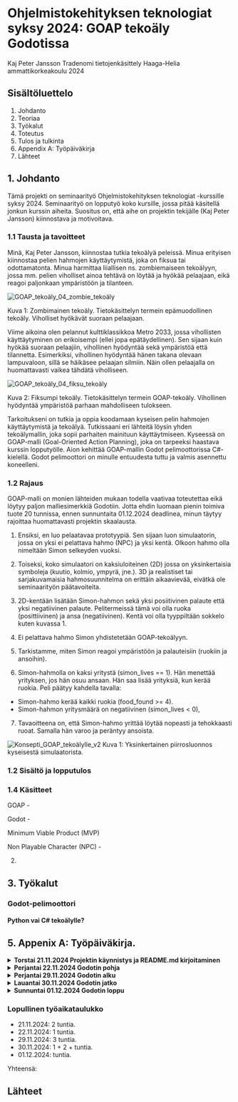 # Ohjelmistokehityksen teknologiat syksy 2024: GOAP tekoäly Godotissa

Kaj Peter Jansson
Tradenomi tietojenkäsittely
Haaga-Helia ammattikorkeakoulu
2024

## Sisältöluettelo

1. Johdanto
2. Teoriaa
3. Työkalut
4. Toteutus
5. Tulos ja tulkinta
6. Appendix A: Työpäiväkirja
7. Lähteet

## 1. Johdanto
Tämä projekti on seminaarityö Ohjelmistokehityksen teknologiat -kurssille syksy 2024.
Seminaarityö on lopputyö koko kursille, jossa pitää käsitellä jonkun kurssin aiheita.
Suositus on, että aihe on projektin tekijälle (Kaj Peter Jansson) kiinnostava ja motivoitava. 

### 1.1 Tausta ja tavoitteet
Minä, Kaj Peter Jansson, kiinnostaa tutkia tekoälyä peleissä. Minua erityisen kiinnostaa
pelien hahmojen käyttäytymistä, joka on fiksua tai odottamatonta. Minua harmittaa liiallisen
ns. zombiemaiseen tekoälyyn, jossa mm. pelien viholliset ainoa tehtävä on löytää ja hyökää
pelaajaan, eikä reagoi paljonkaan ympäristöön ja tilanteen.

![GOAP_tekoäly_04_zombie_tekoäly](https://github.com/user-attachments/assets/b55330ab-1cad-468f-8d1b-69e1c715faa8)

Kuva 1: Zombimainen tekoäly. Tietokäsittelyn termein epämuodollinen tekoäly. Viholliset hyökävät suoraan pelaajaan. 

Viime aikoina olen pelannut kulttiklassikkoa Metro 2033, jossa vihollisten käyttäytyminen
on erikoisempi (ellei jopa epätäydellinen). Sen sijaan kuin hyökää suoraan pelaajiin, vihollinen
hyödyntää sekä ympäristöä että tilannetta. Esimerkiksi, vihollinen hyödyntää hänen takana olevaan
lampuvaloon, sillä se häikäsee pelaajan silmiin. Näin ollen pelaajalla on huomattavasti vaikea tähdätä
viholliseen.

![GOAP_tekoäly_04_fiksu_tekoäly](https://github.com/user-attachments/assets/4c72b219-ba85-4fc0-9234-7bc20a2d4966)


Kuva 2: Fiksumpi tekoäly. Tietokäsittelyn termein GOAP-tekoäly. Vihollinen hyödyntää ympäristöä parhaan mahdolliseen tulokseen.

Tarkoitukseni on tutkia ja oppia koodamaan kyseisen pelin hahmojen käyttäytymistä ja tekoälyä.
Tutkissaani eri lähteitä löysin yhden tekoälymallin, joka sopii parhaiten mainituun käyttäytmiseen.
Kyseessä on GOAP-malli (Goal-Oriented Action Planning), joka on tarpeeksi haastava kurssin lopputyölle.
Aion kehittää GOAP-mallin Godot pelimoottorissa C#-kielellä. Godot pelimoottori on minulle entuudesta tuttu
ja valmis asennettu koneelleni.

### 1.2 Rajaus

GOAP-malli on monien lähteiden mukaan todella vaativaa toteutettaa eikä löytyy paljon malliesimerkkiä Godotiin.
Jotta ehdin luomaan pienin toimiva tuote 20 tunnissa, ennen sunnuntaita 01.12.2024 deadlinea, minun täytyy rajoittaa
huomattavasti projektin skaalausta. 

1) Ensiksi, en luo pelaatavaa prototyypiä. Sen sijaan luon simulaatorin, jossa on yksi ei pelattava hahmo (NPC)
ja yksi kentä. Olkoon hahmo olla nimeltään Simon selkeyden vuoksi.


2) Toiseksi, koko simulaatori on kaksiuloiteinen (2D) jossa on yksinkertaisia symboleja (kuutio, kolmio, ympyrä, jne.).
3D ja realistiset tai sarjakuvamaisia hahmosuunnitelma on erittäin aikaavievää, eivätkä ole seminaarityön päätavoiteita.


3) 2D-kentään lisätään Simon-hahmon sekä yksi posiitivinen palaute että yksi negatiivinen palaute. Pelitermeissä tämä voi olla 
ruoka (posittiivinen) ja ansa (negatiivinen). Kentä voi olla tyyppiltään sokkelo kuten kuvassa 1.


4) Ei pelattava hahmo Simon yhdistetetään GOAP-tekoälyyn. 


5) Tarkistamme, miten Simon reagoi ympäristöön ja palauteisiin (ruokiin ja ansoihin).


6) Simon-hahmolla on kaksi yritystä (simon_lives == 1). Hän menettää yrityksen, jos hän osuu ansaan.
Hän saa lisää yrityksiä, kun kerää ruokia. Peli päätyy kahdella tavalla:
  * Simon-hahmo kerää kaikki ruokia (food_found >= 4).
  * Simon-hahmon yritysmäärä on negatiivinen (simon_lives < 0), 


7) Tavaoitteena on, että Simon-hahmo yrittää löytää nopeasti ja tehokkaasti ruoat. Samalla hän varoo ja peräntyy ansoista.


![Konsepti_GOAP_tekoälylle_v2](https://github.com/user-attachments/assets/dfe58c8a-2323-4d74-8fde-8fdb10bee715)
Kuva 1: Yksinkertainen piirrosluonnos kyseisestä simulaatorista.



### 1.2 Sisältö ja lopputulos


### 1.4 Käsitteet

GOAP -

Godot -

Minimum Viable Product (MVP)

Non Playable Character (NPC) - 



2.

## 3. Työkalut

### Godot-pelimoottori

#### Python vai C# tekoälylle?
## 5. Appenix A: Työpäiväkirja.

<details><summary><strong>Torstai 21.11.2024 Projektin käynnistys ja README.md kirjoitaminen</strong></summary>
  
---

<ins>Klo 14 - 16</ins>

1. Luoin repon ja README.md -tiedoston seminaariyölleni.
2. Kirjoitin sisältöä johdantoon.

---

</details>

<details><summary><strong>Perjantai 22.11.2024 Godotin pohja</strong></summary>
  
---

<ins>Klo 11 - 12; </ins>

1. Luoin uuden projektin Godotissa.

![GOAP-godot-01](https://github.com/user-attachments/assets/38344f8c-8940-454b-8a34-d831980a479b)

![GOAP_tekoäly_01_luon_uuden_godot](https://github.com/user-attachments/assets/1c4fc613-d2ba-4d06-b2ba-bd711b69f5c5)


Kuva 1 & 2: Uuden Godot projektin ikkuna. 

Valitsin Forward+ formaatin, sillä se hallinnoi monimutkaisimpia ratkaisuja kuten kuvassa 1 ja 2
näytää. Valettavasti tämä tarkoittaa, että renderöinti ja koodin kokoaminen voi kestää minuuttia.

Laitan tietysti version hallinta Gitiin, sillä julkaisemme koodiprojektin Githubiin.

Tallennan projektin kloonatuun Ohjelmistokehityksen-teknologiat-s2024-GOAP-tekoaly-Godotissa
-hakemistoon Githubista.

![GOAP_tekoäly_02_uuden_godot_pushattu_Githubiin](https://github.com/user-attachments/assets/298c1fcd-9ccd-476c-a7ef-71e484f2c9f2)

![GOAP_tekoäly_03_uuden_godot_pushattu_Githubissa](https://github.com/user-attachments/assets/fd9b9efc-74c8-4a74-8edf-3c9a20d468c1)


Kuva 3 & 4: Godot projektin julkaisu Githubiin.

---

</details>

<details>
<summary><strong>Perjantai 29.11.2024 Godotin alku</strong></summary> 
---
<ins>Klo 18-21</ins>
Tarvitsen opastusta yksinkertaisen sokkelon tekemiseen.


Huomautus, että minulla on Godot Engine versio 4.3 asennettu Steamiin.

![GOAP_tekoäly_29112024_01_Godot_versio](https://github.com/user-attachments/assets/a98b7cf0-ef09-4e9b-b35b-9a0fe6587101)

Kuva 5: Godotin asennettu 4.3 -versio Steamissa.


Tällöin päivitetty Godotin dokumentaatiot viralliselta sivustolta voi olla hyötyä.
Virallinen sivusto on https://docs.godotengine.org/en/stable/getting_started/first_2d_game/index.html .

![image](https://github.com/user-attachments/assets/fa6f3e69-ffdf-4245-adc8-c48af83541e3)

Kuva 6: Godotin dokumentaatiot viralliselta sivustolta.

Dokumentaatiosta löytyi mm. esivaatimuksia liityen C#-kielen käyttö. Koska Godot engine 4.3
-versio käyttää oletuksena omaa kieltä, GDScript, joudun manuaalisesti konfiguroimaan C#-kielen
Godotiin. Tarkka linkki dokumentaatioon on https://docs.godotengine.org/en/stable/tutorials/scripting/c_sharp/c_sharp_basics.html .


![image](https://github.com/user-attachments/assets/b9d6567e-ef6b-474c-ba17-f698ccc78529)


Kuva 7: Godotin virallisesti dokumentaatiot C#-kielen käyttöönottoon.

Vaatimus 1) Varmista että sinulla on Visual Studio Code ja sen C#-lisäys asennettu.
-> Olen tehnyt.

![image](https://github.com/user-attachments/assets/a5e9a7ca-8c0f-40d7-be11-e0d0b0a6dcb3)

Kuva 8: Visual Studio Code ja C#-lisäys asennettu.

Vaatimus 2) Muutaa Editor > Editor Setting > Dotnet > External Editor kohdassa Visual Studio Code.

Valettavasti minun Godot Engine 4.3-version Steamissa ei löytynyt kyseistä konfigurointia.

![GOAP-godot-02](https://github.com/user-attachments/assets/9455814f-6f0c-4316-9232-7aace120b050)

Kuva 9: Puuttava Dotnet konfigurointi.

Onneksi Visual Studio Code löytyy **C# Tools for Godot** -lisäys Ignacio Roldán Etcheverry,
jos haluaa debuggata Godot C# -projekteja Visual Studio Codessa. Viimeisin päivitys oli 31.01.2023.

![image](https://github.com/user-attachments/assets/c75e741b-ea43-4e56-864d-c3c68e620d7b)

![image](https://github.com/user-attachments/assets/7241fd77-b537-4ed1-8a7e-1c06c1e7f41c)

Kuva 10: C# Tools for Godot -lisäys Visual Studio Codessa.

Muita opasteita Godot Engine 4.3-version C#-kielen konfigurointiin löytyy Youtubesta käyttäjältä The SolarString.
Hänen videonsa julkaistiin 12 Marraskuuta 2024, joten hänen opastaa nimeomaan nykyisessä Godot Engine 4.3-versiossa.

![image](https://github.com/user-attachments/assets/23d05586-6cc7-4d64-9f12-3b8fdb695bd3)

Kuva 11: Youtuben TheSolarString -käyttäjän opasvideo C#-konfigurointiin Godot Engine 4.3-versiossa.

Videosta huomaan, että TheSolarString -käyttäjä on asentanut **Godot Engine -.NET 4.3** -versiota,
johon kuuluu edellisessä dokumentaatiossa mainitun Dotnet -konfigurointi.

![image](https://github.com/user-attachments/assets/336e20e3-0d88-464e-b7db-c60370d58fa6)

Kuva 12: TheSolarString esittää Dotnet -asetusta Editor Settings:issä, aikaleima 3:07.

Itse käytän **Godot Engine 4.3 Steam** versiota. Jos noudan videon mukaan kaikki vaiheet,
joutuisin asentamaan erikseen **Godot Engine -.NET 4.3** ja uusimman **.NET 8.0 SDK** -version
koneelleni. Varmistin terminaalistani, että minulla on tällä hetkellä .NET 7.0 -version
asennettuna.

![image](https://github.com/user-attachments/assets/40c00657-7fb7-428a-859f-56d511734f0f)

Kuva 13: .NET -versio tarkistus terminaalissa.

Miksi haluan mielummin käyttä Steamin version kuin Godot Engine -.NET
on *Steamin automaatinen versiopäivitys*. Aiemmassa Godot 3 -versiossa joutui
aina päivitämään kaikki uudemmat versiot (mukaan lukien .NET) **manuaalisesti**. Steamin versio
on helpotaa suuresti päivityksessä.

Tarkistessaan muita lähteitä, kuten Steamin foruumista, valettavasti Godot Engine 4.3 Steam -versio *ei tue* C#-kieltä ollenkaan.
Kyseinen foruumin keskustelu löytyy linkistä https://steamcommunity.com/app/404790/discussions/0/4133808627038364598/ .
Se näkyy myös Godot Engine 4.3 Steam -versiossa, kun yritää luodaa uuden C#-skriptin mutta ominaisuutta ei löydy. Muun muassa, Project > Tools ei löydy C# > Create C# solution välikohtaa eikä uuden skriptissä voi valita C# -kielen.


![image](https://github.com/user-attachments/assets/5b831352-7d87-4718-8688-44017ad3d36b)

![GOAP-godot-03](https://github.com/user-attachments/assets/0b4e87bd-7c38-4fd8-8b6c-80f09ebfc038)


Kuva 14: Foruumin keskustelu Godot Engine 4.3 Steamin C#-tuesta ja demovideo sen puutevuudesta.

Hämmentävää, sillä muistin Godot Engine 4 -version julkaisussa, että C#-kieli olisi vihdoin
asennettu valmiiksi kaikki Godot Engine 4 -versioihin, mukaan lukien Steamin versioon.
Näköjään muistin väärin ja joudun asentamaan viralliselta Godot-sivustolta
**Godot Engine 4.3 -.NET** että uusimman .NET SDK 8 -version (*olipa suuri pettymys >:(*).

Asennan kyseisen Godot Engine 4.3 -.NET -version TheSolarString-käyttäjän videon mukaisesti.

![image](https://github.com/user-attachments/assets/1c76ede9-9431-4b60-8207-c1064ff9f9da)

Kuva 14: Godot Engine 4.3 -.NET -version (15.8.2024) julkaisu sivusto: https://godotengine.org/download/windows/ .

![image](https://github.com/user-attachments/assets/f24b33f4-993b-46b3-a772-67602e4b387c)

Kuva 15: .NET SDK 8 -version julkaisu sivusto: https://dotnet.microsoft.com/en-us/download/dotnet/8.0 .

Olen nyt asentanut uudemmat versiot koneelleni.

![image](https://github.com/user-attachments/assets/152e16d5-94e6-404e-b9e2-a6eee632e4bb)

Kuva 16: Godot Engine 4.3 -.NET -versio Godot-hakemistossani koneellani.

![image](https://github.com/user-attachments/assets/4fd987db-f1b3-4c75-974b-6387fe83d40a)

Kuva 17: .NET 8.0.404 -versio löytyi terminaalista kommennolla *dotnet --list-sdks*. 

TheSolarString-käyttäjä suosittelee asentaa myös Microsoftin virallinen **C# Dev Kit** -lisäyksen
Visual Studio Codesta. Siinä sisältyy tavallisen C# -lisäyksen ohella muita tarpellisia ominaisuuksia.

![image](https://github.com/user-attachments/assets/c2e4a303-9a5f-456a-8c22-6aaad9876d8f)

Kuva 18: C# Dev Kit -lisäys Visual Studio Code:iin asennettu.

Avaan Godot Engine 4.3 -.NET -ohjelmiston, joka on nimeltään **Godot_v4.3-stable_mono_win64** Godot-hakemistossani (katso kuva 16).
Luon sitten uudelleen saman projektin Git -repositoriin (poistin tietysti vanhan Steam-version pois).

![GOAP-godot-04](https://github.com/user-attachments/assets/aad05f6c-ef03-40e6-a834-1a955ef78f13)


Kuva 19: Godot projektin jälleenluonti Git -repositoriin.

Pari huomautuksia kuvaan 19.

HUOM.1) Projekti tallennettu väärään hakemistoon. Siirsin projektin 
oikeaan Git -hakemistoon kuvanahoituksen jälkeen.

HUOM.2) Jälleen nimensin projektin edellisestä "goap-ohjelmistokehityksen-teknologiat" uuteen "goap-godot-ohke" (ohke tulee lyhenteestä
Ohjelmistokehityksen teknologiat -kurssin lyhenteestä). Syynä liityy enimmäismäärän merkkejä, joita Git Bash sallii projektin julkaisussa.
Olen kohdistunut hyvin usein ongelmaan, sillä sekä väylät että projektin nimeissä käytän todella pitkiä nimejä. Vältäkseen ongelmasta, käytin siksi
uuden, lyhemmän nimen.

Pushasin uuden projektin Git -repositoriin Githubiin.

![image](https://github.com/user-attachments/assets/83135c87-9f58-4fb0-a038-0c55b722a3f4)

Kuva 20: Päivitetty pushaus Githubissa.

</details>

<details>
<summary><strong>Lauantai 30.11.2024 Godotin jatko</strong></summary> 
---
<ins>Klo 11:30 - 12:30 </ins>

TheSolarString -käyttäjä ehdottaa ensiksi luoda ja tallenna kaksiuloitteisen **main** -tiedoston ja **Scenes** -hakemiston.

![GOAP-godot-05](https://github.com/user-attachments/assets/961af313-5822-4672-bf8e-12b166f9d49f)

Kuva 21: Main -tiedoston ja Scenes -hakemiston luominen. 
 
Konfiguroidaan Godot Engine 4.3 -.NET -moottorille Visual Studio Code ulkoisena editorina, 
muokamalla Editor Settings > Dotnet > External Editor "Disabled" asetuksesta "Visual Studio Code" asetukseen.

Kuva 22: Valitsemme Visual Studio Code:n ulkoiseksi editoriksi Godotille Settings > Dotnet > External Editor -asetuksesta.

Konfiguroidaan Main -tiedosto C#-kieleksi, painamalla Main -tiedoston hiiren oikealla, sitten valitse Language: C# ja lopuksi Create.

![GOAP-godot-07](https://github.com/user-attachments/assets/13a6cfae-7010-4561-9d12-c1820c909c36)

Kuva 23: Muutaa Main -tiedosto C#-kieleksi.

Lopuksi painetaan yllä oikealla olevaan "Build project" ikoniin (vasaran symbooli),
jolloin Godot rakentaa täysin C# ja .NET -projektin. Tässä voi kestää useita minuutteja.

![GOAP-godot-08](https://github.com/user-attachments/assets/9b0d7c4a-3cdf-43a2-845f-cb3e1d528032)

Kuva 24: "Build project" -käynnistys.

Nyt minulla on yhdistetty Visual Studio Code Godotiin, jolloin Godot pystyy käytämään C#-kieltä.
TheSolarString -käyttäjä käy opasvideossaan vielä viimeiset konfiguroinnit, jolloin Visual Studio Codessa
voidaan debuggata Godot-koodia kuten GD.Print"Hello!". Suosittelen tarkistamaan TheSolarStringin opasvideota
https://www.youtube.com/watch?v=QetDIxDorFI , aikaleimasta 3:30 -5:40 tarkempaa ohjausta. 

Seuratuaan TheSolarStringin opasvideota, minulla on vaaditut json -tiedostot .NET debuggaukseen,
kuten tasks.json ja launch.json -tiedostot.

![image](https://github.com/user-attachments/assets/e47136e1-da09-4496-bdf2-6c17c80efbb7)

![image](https://github.com/user-attachments/assets/1b846adf-422d-4fbf-8c7f-0eb1ec5f5717)

Kuva 25: tasks.json ja launch.json -tiedostot.

Ajetuaan projektia Godot Engine 4.3 -.NET -moottorissa (eli "Run Project"), tulee onnistunut tulostusviesti 
Godotin omaan terminaalin (ts. "Hello"-viestin).

![GOAP_tekoäly_30112024_01](https://github.com/user-attachments/assets/c0dc21a4-9a4c-4d58-bb04-6a99d890eefc)

Kuva 26: Onnistunut "Hello"-viestin tulostus Godotin terminaalissa.

Nyt olemme täysin varmoja, että Godot Engine 4.3 -.NET -moottori ja Visual Studio Code -editori ovat
suurin osin yhdistetty toisiaan. Tämä tarkoittaa, että voin koodata C#-skriptejä Visual Studio Codessa, jotka
lähetetään ja pyöritetään Godot-moottorissa.


<ins>Klo 18:30 - 20:30 </ins>

Nyt pitäisi koodata yksinkertainen sokkelo, jossa on vähintään yksi ei pelattava hahmo.
Tuli mieleen Pac-man peli, jossa haamut jahtavat keltaista Pac-mania sokkelossa.

Ensiksi yritin etsiä Pac man esimerkkejä Godot C#-kielellä. Haulla löytyi
mm. "How to make Pacman in Godot 4 (Complete Tutorial)" -opasvideon Youtubesta, käyttäjältä
Cyberpotato: https://www.youtube.com/watch?v=CncJvOEM3OA. Hänellä on oma Github repositori
projektille: https://github.com/wojciech-bilicki/Pacman_Tutorial , käyttäjänimellä wojciech-bilicki.

![image](https://github.com/user-attachments/assets/f9f2ef39-c68a-4534-ab4a-5129ef780ba3)

Kuva 27: Cyberpotato-käyttäjän opasvideo Pac-man peliluontiin.

Tarkistessaan hänen Github repositoria (https://github.com/wojciech-bilicki/Pacman_Tutorial), 
hän on koodanut peliä GDScriptiä (Godot-mootorin oma kieli) mikä
ei sovi minulle C#-projektelleni. Siinä suhteessa hänellä kiinnostava artikkeli
liityen pelin hahmuujen tekoälyn suunnittelussa: https://pacman.fandom.com/wiki/Maze_Ghost_AI_Behaviors .

Siitä huolimatta, Cyberpotaton opasvideossa (https://www.youtube.com/watch?v=CncJvOEM3OA) on hyvä 
pohja hahmojen ja sokkelotason tuominenja konfigurointi Godotiin.

A) Sokkelon luominen, aikaleima 3:52-

Cyberpotaton Github repositorissa Pacman_tutorial/Assets/Map -hakemistossa löytyy alkuperäiset
Pac-manin kentiä origmaps_2x.png-tiedostossa. Lataan sen ja leikaan palaksi Ms. Pac-Man(3)
- ruudukkokentän. Pidän sen värivalinnasta (oranssi-musta) enemmän kuin Cyberpotaton mallikentästä
(sini-musta).

![image](https://github.com/user-attachments/assets/36fdad92-e404-4f50-913a-5d6968da35f4)

Kuva 28: Ms. Pac-Man (3) -kentä

Kuvakäsittelyn avulla, mm. Clip Studio Paint, sain tehtyä noin 12 ruudukkoa sokkelolle.
Kyseinen kuvakäsittely helpottaa suuresti ruudukon tekemiseen, koska siinä on peili-ominaisuus,
mikä kääntää mikä tahansa palikan vaakasuoraan ja pystysuoraan. Joten tarvitsin oikeasta
työskennellä kolme itsenäisiä palikkaa, joista tallennan neljä erikulmaisia kuvaa.

![image](https://github.com/user-attachments/assets/e79b69c3-9870-425b-8c8d-61a557df99cd) ![image](https://github.com/user-attachments/assets/26c1e9c1-e19a-44b9-b9d3-b6d17570d277) ![image](https://github.com/user-attachments/assets/c16ad833-fbcc-406d-a5d1-28380c5ffa3e) ![image](https://github.com/user-attachments/assets/2777e737-c8f5-4dfa-a3a9-d4c52f67559a)

Kuva 29: Yhden palikkan ja niiden kolme käännettyjä kulmakuvia esimerkkejä.

Samalla tein ei-pelattavalle Simon hahmolle, ruoalle ja ansalle omia kuvioita.

![image](https://github.com/user-attachments/assets/68a49849-5267-47cc-a0d2-dd940e2f5f8d)
 ![image](https://github.com/user-attachments/assets/2f0c0b17-b111-41dd-827c-6fa789e6f480)
 ![image](https://github.com/user-attachments/assets/4c2cad7b-e647-49ca-81ff-3a792e621fcc)


Kuva 30: Simon hahmo, ruoka ja ansa -kuviot.

Kaikki kuviot ovat mittasuhteena 18 x 18 pikseliä. Vien kaikki kuviot Godot projektin
Assets -hakemistoon.

![image](https://github.com/user-attachments/assets/3380d8bf-1909-4a85-bcd1-ddd3536a74c3)

Kuva 31: Kaikki tarpeelliset kuviot tuottu Assets -hakemistoon. Käytin Drag & Drop -tapa hiirellä
tiedoston viemiseen.



Koska Godot C#-projektien työskentely on vielä "epätavallista" (tai vähemmän suosittua
kuin GDScripti) Godot-yhteisössä, etsin seuraavasti "Pac-man tutorial with C#" hakuja.



</details>



<details>
<summary><strong>Sunnuntai 01.12.2024 Godotin loppu</strong></summary> 
---
<ins>Klo </ins>
Tarvitsen opastusta yksinkertaisen sokkelon tekemiseen. 
 
</details>

### Lopullinen työaikataulukko

* 21.11.2024: 2 tuntia.
* 22.11.2024: 1 tuntia.
* 29.11.2024: 3 tuntia.
* 30.11.2024: 1 + 2 + tuntia.
* 01.12.2024: tuntia.

Yhteensä:

## Lähteet
